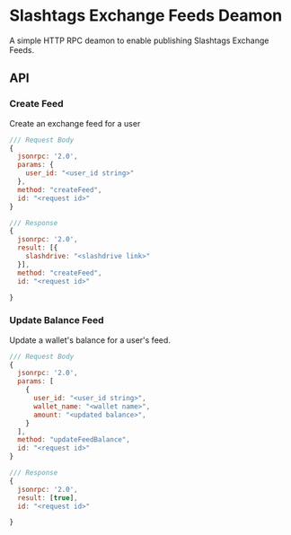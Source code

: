 # Slashtags Exchange Feeds Deamon

A simple HTTP RPC deamon to enable publishing Slashtags Exchange Feeds.

## API

### Create Feed
Create an exchange feed for a user
``` js
/// Request Body
{
  jsonrpc: '2.0',
  params: {
    user_id: "<user_id string>"
  },
  method: "createFeed",
  id: "<request id>"
}
```
``` js
/// Response
{
  jsonrpc: '2.0',
  result: [{
    slashdrive: "<slashdrive link>"
  }],
  method: "createFeed",
  id: "<request id>"

}
```

### Update Balance Feed
Update a wallet's balance for a user's feed.
``` js
/// Request Body
{
  jsonrpc: '2.0',
  params: [
    {
      user_id: "<user_id string>",
      wallet_name: "<wallet name>",
      amount: "<updated balance>",
    }
  ],
  method: "updateFeedBalance",
  id: "<request id>"
}
```
``` js
/// Response
{
  jsonrpc: '2.0',
  result: [true],
  id: "<request id>"

}
```